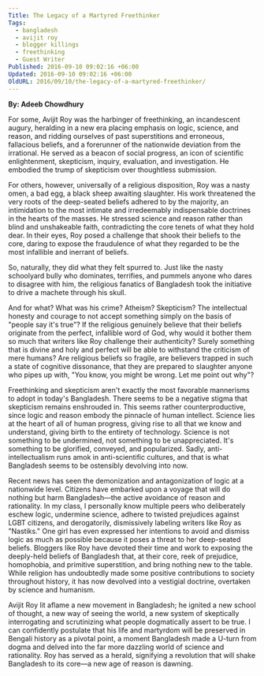 ```yaml
---
Title: The Legacy of a Martyred Freethinker
Tags:
  - bangladesh
  - avijit roy
  - blogger killings
  - freethinking
  - Guest Writer
Published: 2016-09-10 09:02:16 +06:00
Updated: 2016-09-10 09:02:16 +06:00
OldURL: 2016/09/10/the-legacy-of-a-martyred-freethinker/
---
```


<strong>By: Adeeb Chowdhury </strong>
 
For some, Avijit Roy was the harbinger of freethinking, an incandescent augury, 
heralding in a new era placing emphasis on logic, science, and reason, and ridding ourselves of 
past superstitions and erroneous, fallacious beliefs, and a forerunner of the nationwide deviation 
from the irrational. He served as a beacon of social progress, an icon of scientific enlightenment, 
skepticism, inquiry, evaluation, and investigation. He embodied the trump of skepticism over 
thoughtless submission. 

For others, however, universally of a religious disposition, Roy was a nasty omen, a bad 
egg, a black sheep awaiting slaughter. His work threatened the very roots of the deep-seated 
beliefs adhered to by the majority, an intimidation to the most intimate and irredeemably 
indispensable doctrines in the hearts of the masses. He stressed science and reason rather than 
blind and unshakeable faith, contradicting the core tenets of what they hold dear. In their eyes, 
Roy posed a challenge that shook their beliefs to the core, daring to expose the fraudulence of 
what they regarded to be the most infallible and inerrant of beliefs. 

So, naturally, they did what they felt spurred to. Just like the nasty schoolyard bully who 
dominates, terrifies, and pummels anyone who dares to disagree with him, the religious fanatics 
of Bangladesh took the initiative to drive a machete through his skull.  

And for what? What was his crime? Atheism? Skepticism? The intellectual honesty and 
courage to not accept something simply on the basis of "people say it's true"? If the religious 
genuinely believe that their beliefs originate from the perfect, infallible word of God, why would 
it bother them so much that writers like Roy challenge their authenticity? Surely something that 
is divine and holy and perfect will be able to withstand the criticism of mere humans? Are 
religious beliefs so fragile, are believers trapped in such a state of cognitive dissonance, that they 
are prepared to slaughter anyone who pipes up with, "You know, you might be wrong. Let me 
point out why"?  

Freethinking and skepticism aren't exactly the most favorable mannerisms to adopt in 
today's Bangladesh. There seems to be a negative stigma that skepticism remains enshrouded in. 
This seems rather counterproductive, since logic and reason embody the pinnacle of human 
intellect. Science lies at the heart of all of human progress, giving rise to all that we know and 
understand, giving birth to the entirety of technology. Science is not something to be 
undermined, not something to be unappreciated. It's something to be glorified, conveyed, and 
popularized. Sadly, anti-intellectualism runs amok in anti-scientific cultures, and that is what 
Bangladesh seems to be ostensibly devolving into now. 

Recent news has seen the demonization and antagonization of logic at a nationwide level. 
Citizens have embarked upon a voyage that will do nothing but harm Bangladesh—the active 
avoidance of reason and rationality. In my class, I personally know multiple peers who 
deliberately eschew logic, undermine science, adhere to twisted prejudices against LGBT 
citizens, and derogatorily, dismissively labeling writers like Roy as "Nastiks." One girl has even 
expressed her intentions to avoid and dismiss logic as much as possible because it poses a threat 
to her deep-seated beliefs. Bloggers like Roy have devoted their time and work to exposing the 
deeply-held beliefs of Bangladesh that, at their core, reek of prejudice, homophobia, and 
primitive superstition, and bring nothing new to the table. While religion has undoubtedly made 
some positive contributions to society throughout history, it has now devolved into a vestigial 
doctrine, overtaken by science and humanism. 

Avijit Roy lit aflame a new movement in Bangladesh; he ignited a new school of thought, 
a new way of seeing the world, a new system of skeptically interrogating and scrutinizing what 
people dogmatically assert to be true. I can confidently postulate that his life and martyrdom will 
be preserved in Bengali history as a pivotal point, a moment Bangladesh made a U-turn from 
dogma and delved into the far more dazzling world of science and rationality. Roy has served as 
a herald, signifying a revolution that will shake Bangladesh to its core—a new age of reason is 
dawning.  
 
 
 
 
